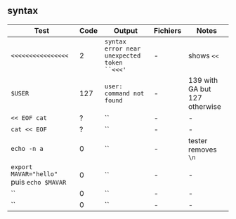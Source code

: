 ## syntax

| Test | Code | Output | Fichiers | Notes |
| ---- | ---- | -------| -------- | ----- |
| `<<<<<<<<<<<<<<<<` | 2 | `syntax error near unexpected token ``<<<'`|-|shows `<<`|
|`$USER`|127| `user: command not found`|-|139 with GA but 127 otherwise|
|`<< EOF cat`|?|``|-|-|
|`cat << EOF`|?|``|-|-|
|`echo -n a`|0|``|-|tester removes `\n`|
|`export MAVAR="hello"` puis `echo $MAVAR`|0|``|-|-|
|``|0|``|-|-|
|``|0|``|-|-|


